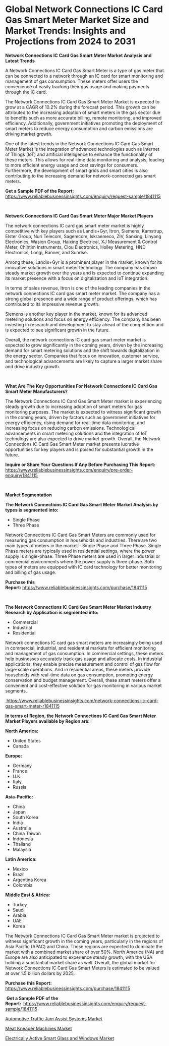 <p><h1>Global Network Connections IC Card Gas Smart Meter Market Size and Market Trends: Insights and Projections from 2024 to 2031</h1></p><p><strong>Network Connections IC Card Gas Smart Meter Market Analysis and Latest Trends</strong></p>
<p><p>A Network Connections IC Card Gas Smart Meter is a type of gas meter that can be connected to a network through an IC card for smart monitoring and management of gas consumption. These meters offer users the convenience of easily tracking their gas usage and making payments through the IC card.</p><p>The Network Connections IC Card Gas Smart Meter Market is expected to grow at a CAGR of 10.2% during the forecast period. This growth can be attributed to the increasing adoption of smart meters in the gas sector due to benefits such as more accurate billing, remote monitoring, and improved efficiency. Additionally, government initiatives promoting the deployment of smart meters to reduce energy consumption and carbon emissions are driving market growth.</p><p>One of the latest trends in the Network Connections IC Card Gas Smart Meter Market is the integration of advanced technologies such as Internet of Things (IoT) and artificial intelligence to enhance the functionality of these meters. This allows for real-time data monitoring and analysis, leading to more efficient energy usage and cost savings for consumers. Furthermore, the development of smart grids and smart cities is also contributing to the increasing demand for network-connected gas smart meters.</p></p>
<p><strong>Get a Sample PDF of the Report:&nbsp;</strong> <a href="https://www.reliablebusinessinsights.com/enquiry/request-sample/1841115">https://www.reliablebusinessinsights.com/enquiry/request-sample/1841115</a></p>
<p>&nbsp;</p>
<p><strong>Network Connections IC Card Gas Smart Meter Major Market Players</strong></p>
<p><p>The network connections IC card gas smart meter market is highly competitive with key players such as Landis+Gyr, Itron, Siemens, Kamstrup, Elster Group, Nuri Telecom, Sagemcom, Iskraemeco, ZIV, Sanxing, Linyang Electronics, Wasion Group, Haixing Electrical, XJ Measurement & Control Meter, Chintim Instruments, Clou Electronics, Holley Metering, HND Electronics, Longi, Banner, and Sunrise.</p><p>Among these, Landis+Gyr is a prominent player in the market, known for its innovative solutions in smart meter technology. The company has shown steady market growth over the years and is expected to continue expanding its market presence with a focus on digitalization and IoT integration.</p><p>In terms of sales revenue, Itron is one of the leading companies in the network connections IC card gas smart meter market. The company has a strong global presence and a wide range of product offerings, which has contributed to its impressive revenue growth.</p><p>Siemens is another key player in the market, known for its advanced metering solutions and focus on energy efficiency. The company has been investing in research and development to stay ahead of the competition and is expected to see significant growth in the future.</p><p>Overall, the network connections IC card gas smart meter market is expected to grow significantly in the coming years, driven by the increasing demand for smart metering solutions and the shift towards digitalization in the energy sector. Companies that focus on innovation, customer service, and technological advancements are likely to capture a larger market share and drive industry growth.</p></p>
<p>&nbsp;</p>
<p><strong>What Are The Key Opportunities For Network Connections IC Card Gas Smart Meter Manufacturers?</strong></p>
<p><p>The Network Connections IC Card Gas Smart Meter market is experiencing steady growth due to increasing adoption of smart meters for gas monitoring purposes. The market is expected to witness significant growth in the coming years, driven by factors such as government initiatives for energy efficiency, rising demand for real-time data monitoring, and increasing focus on reducing carbon emissions. Technological advancements in smart metering solutions and the integration of IoT technology are also expected to drive market growth. Overall, the Network Connections IC Card Gas Smart Meter market presents lucrative opportunities for key players and is poised for substantial growth in the future.</p></p>
<p><strong>Inquire or Share Your Questions If Any Before Purchasing This Report:</strong> <a href="https://www.reliablebusinessinsights.com/enquiry/pre-order-enquiry/1841115">https://www.reliablebusinessinsights.com/enquiry/pre-order-enquiry/1841115</a></p>
<p>&nbsp;</p>
<p><strong>Market Segmentation</strong></p>
<p><strong>The Network Connections IC Card Gas Smart Meter Market Analysis by types is segmented into:</strong></p>
<p><ul><li>Single Phase</li><li>Three Phase</li></ul></p>
<p><p>Network Connections IC Card Gas Smart Meters are commonly used for measuring gas consumption in households and industries. There are two main types of meters in the market - Single Phase and Three Phase. Single Phase meters are typically used in residential settings, where the power supply is single-phase. Three Phase meters are used in larger industrial or commercial environments where the power supply is three-phase. Both types of meters are equipped with IC card technology for better monitoring and billing of gas usage.</p></p>
<p><strong>Purchase this Report:&nbsp;</strong><a href="https://www.reliablebusinessinsights.com/purchase/1841115">https://www.reliablebusinessinsights.com/purchase/1841115</a></p>
<p>&nbsp;</p>
<p><strong>The Network Connections IC Card Gas Smart Meter Market Industry Research by Application is segmented into:</strong></p>
<p><ul><li>Commercial</li><li>Industrial</li><li>Residential</li></ul></p>
<p><p>Network connections IC card gas smart meters are increasingly being used in commercial, industrial, and residential markets for efficient monitoring and management of gas consumption. In commercial settings, these meters help businesses accurately track gas usage and allocate costs. In industrial applications, they enable precise measurement and control of gas flow for large-scale operations. And in residential areas, these meters provide households with real-time data on gas consumption, promoting energy conservation and budget management. Overall, these smart meters offer a convenient and cost-effective solution for gas monitoring in various market segments.</p></p>
<p><a href="https://www.reliablebusinessinsights.com/network-connections-ic-card-gas-smart-meter-r1841115">&nbsp;https://www.reliablebusinessinsights.com/network-connections-ic-card-gas-smart-meter-r1841115</a></p>
<p><strong>In terms of Region, the Network Connections IC Card Gas Smart Meter Market Players available by Region are:</strong></p>
<p>
    <p> <strong> North America: </strong>
        <ul>
            <li>United States</li>
            <li>Canada</li>
        </ul>
        </p> 
    <p> <strong> Europe: </strong>
        <ul>
            <li>Germany</li>
            <li>France</li>
            <li>U.K.</li>
            <li>Italy</li>
            <li>Russia</li>
        </ul>
        </p> 
    <p> <strong> Asia-Pacific: </strong>
        <ul>
            <li>China</li>
            <li>Japan</li>
            <li>South Korea</li>
            <li>India</li>
            <li>Australia</li>
            <li>China Taiwan</li>
            <li>Indonesia</li>
            <li>Thailand</li>
            <li>Malaysia</li>
        </ul>
        </p> 
    <p> <strong> Latin America: </strong>
        <ul>
            <li>Mexico</li>
            <li>Brazil</li>
            <li>Argentina Korea</li>
            <li>Colombia</li>
        </ul>
        </p> 
    <p> <strong> Middle East & Africa: </strong>
        <ul>
            <li>Turkey</li>
            <li>Saudi</li>
            <li>Arabia</li>
            <li>UAE</li>
            <li>Korea</li>
        </ul>
    </p>
    </p>
<p><p>The Network Connections IC Card Gas Smart Meter market is projected to witness significant growth in the coming years, particularly in the regions of Asia Pacific (APAC) and China. These regions are expected to dominate the market with a combined market share of over 50%. North America (NA) and Europe are also anticipated to experience steady growth, with the USA holding a substantial market share as well. Overall, the global market for Network Connections IC Card Gas Smart Meters is estimated to be valued at over 1.5 billion dollars by 2025.</p></p>
<p><strong>Purchase this Report: </strong><a href="https://www.reliablebusinessinsights.com/purchase/1841115">https://www.reliablebusinessinsights.com/purchase/1841115</a></p>
<p>&nbsp;<strong>Get a Sample PDF of the Report:&nbsp;&nbsp;</strong><a href="https://www.reliablebusinessinsights.com/enquiry/request-sample/1841115">https://www.reliablebusinessinsights.com/enquiry/request-sample/1841115</a></p>
<p><strong></strong></p>
<p><p><a href="https://github.com/ohumlzho95/Market-Research-Report-List-1/blob/main/automotive-traffic-jam-assist-systems-market.md">Automotive Traffic Jam Assist Systems Market</a></p><p><a href="https://github.com/lizaRempel/Market-Research-Report-List-1/blob/main/meat-kneader-machines-market.md">Meat Kneader Machines Market</a></p><p><a href="https://github.com/Krdamani25/Market-Research-Report-List-1/blob/main/electrically-active-smart-glass-and-windows-market.md">Electrically Active Smart Glass and Windows Market</a></p></p>